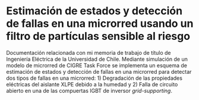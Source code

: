 # Estimación de estados y detección de fallas en una microrred usando un filtro de partículas sensible al riesgo

Documentación relacionada con mi memoria de trabajo de título de Ingeniería Eléctrica de la Universidad de Chile. Mediante simulación de un modelo de microrred de CIGRE Task Force se implementa un esquema de estimación de estados y detección de fallas en una microrred para detectar dos tipos de fallas en una microrred: 1) Degradación de las propiedades eléctricas del aislante XLPE debido a la humedad y 2) Falla de circuito abierto en una de las compuertas IGBT de inversor *grid-supporting*.
